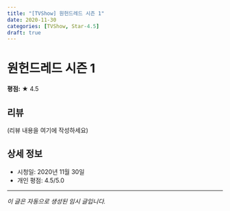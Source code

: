 ```yaml
---
title: "[TVShow] 원헌드레드 시즌 1"
date: 2020-11-30
categories: [TVShow, Star-4.5]
draft: true
---
```


# 원헌드레드 시즌 1

**평점:** ★ 4.5

## 리뷰

(리뷰 내용을 여기에 작성하세요)

## 상세 정보

- 시청일: 2020년 11월 30일
- 개인 평점: 4.5/5.0

---

*이 글은 자동으로 생성된 임시 글입니다.*
